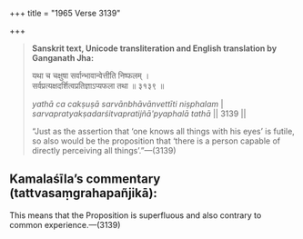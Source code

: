 +++
title = "1965 Verse 3139"

+++
> **Sanskrit text, Unicode transliteration and English translation by Ganganath Jha:** 
>
> यथा च चक्षुषा सर्वान्भावान्वेत्तीति निष्फलम् ।  
> सर्वप्रत्यक्षदर्शित्वप्रतिज्ञाऽप्यफला तथा ॥ ३१३९ ॥ 
>
> *yathā ca cakṣuṣā sarvānbhāvānvettīti niṣphalam* \|  
> *sarvapratyakṣadarśitvapratijñā'pyaphalā tathā* \|\| 3139 \|\| 
>
> “Just as the assertion that ‘one knows all things with his eyes’ is futile, so also would be the proposition that ‘there is a person capable of directly perceiving all things’.”—(3139)



## Kamalaśīla’s commentary (tattvasaṃgrahapañjikā):

This means that the Proposition is superfluous and also contrary to common experience.—(3139)


